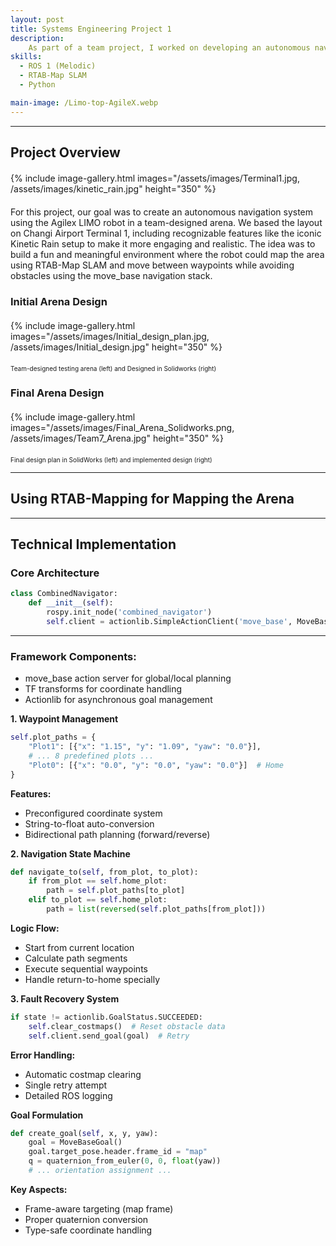 ```yaml
---
layout: post
title: Systems Engineering Project 1
description:  
    As part of a team project, I worked on developing an autonomous navigation system for the Agilex LIMO robot within a custom-designed arena. Using the RTAB-Map SLAM approach, the robot was able to build a map of the environment and localize itself in real time. Waypoints for navigation were identified directly through the RTAB-Map interface, allowing us to set specific goal locations within the mapped environment. I contributed by writing Python code to enable the robot to follow these waypoints using ROS, while the move_base navigation stack handled global and local path planning to avoid obstacles and determine the most efficient route. This project gave me hands-on experience in mapping, waypoint navigation, and system integration with real-world robot hardware.
skills: 
  - ROS 1 (Melodic)
  - RTAB-Map SLAM
  - Python

main-image: /Limo-top-AgileX.webp
---
```


---
## Project Overview
<div style="display: flex; gap: 20px; flex-wrap: wrap; margin: 20px 0;">
  {% include image-gallery.html 
     images="/assets/images/Terminal1.jpg, /assets/images/kinetic_rain.jpg"  
     height="350" 
  %}
</div>

For this project, our goal was to create an autonomous navigation system using the Agilex LIMO robot in a team-designed arena. We based the layout on Changi Airport Terminal 1, including recognizable features like the iconic Kinetic Rain setup to make it more engaging and realistic. The idea was to build a fun and meaningful environment where the robot could map the area using RTAB-Map SLAM and move between waypoints while avoiding obstacles using the move_base navigation stack. 

### Initial Arena Design
<div style="display: flex; gap: 20px; flex-wrap: wrap; margin: 20px 0;">
  {% include image-gallery.html 
     images="/assets/images/Initial_design_plan.jpg, /assets/images/Initial_design.jpg" 
     height="350" 
  %}
</div>
<span style="font-size: 10px">Team-designed testing arena (left) and Designed in Solidworks (right)</span>

### Final Arena Design
<div style="display: flex; gap: 20px; flex-wrap: wrap; margin: 20px 0;">
  {% include image-gallery.html 
     images="/assets/images/Final_Arena_Solidworks.png, /assets/images/Team7_Arena.jpg" 
     height="350" 
  %}
</div>
<span style="font-size: 10px">Final design plan in SolidWorks (left) and implemented design (right)</span>


---
## Using RTAB-Mapping for Mapping the Arena

---

## Technical Implementation

### **Core Architecture**
```python
class CombinedNavigator:
    def __init__(self):
        rospy.init_node('combined_navigator')
        self.client = actionlib.SimpleActionClient('move_base', MoveBaseAction)
```
---
### **Framework Components:**

 - move_base action server for global/local planning
 - TF transforms for coordinate handling
 - Actionlib for asynchronous goal management


**1. Waypoint Management**
```python
self.plot_paths = {
    "Plot1": [{"x": "1.15", "y": "1.09", "yaw": "0.0"}],
    # ... 8 predefined plots ...
    "Plot0": [{"x": "0.0", "y": "0.0", "yaw": "0.0"}]  # Home
}
```
**Features:**

 - Preconfigured coordinate system
 - String-to-float auto-conversion
 - Bidirectional path planning (forward/reverse)

**2. Navigation State Machine**
```python
def navigate_to(self, from_plot, to_plot):
    if from_plot == self.home_plot:
        path = self.plot_paths[to_plot]
    elif to_plot == self.home_plot:
        path = list(reversed(self.plot_paths[from_plot]))
```
**Logic Flow:**

- Start from current location
- Calculate path segments
- Execute sequential waypoints
- Handle return-to-home specially

**3. Fault Recovery System**
```python
if state != actionlib.GoalStatus.SUCCEEDED:
    self.clear_costmaps()  # Reset obstacle data
    self.client.send_goal(goal)  # Retry
```
**Error Handling:**

- Automatic costmap clearing
- Single retry attempt
- Detailed ROS logging

**Goal Formulation**
```python
def create_goal(self, x, y, yaw):
    goal = MoveBaseGoal()
    goal.target_pose.header.frame_id = "map"
    q = quaternion_from_euler(0, 0, float(yaw))
    # ... orientation assignment ...
```
**Key Aspects:**

 - Frame-aware targeting (map frame)
 - Proper quaternion conversion
 - Type-safe coordinate handling


